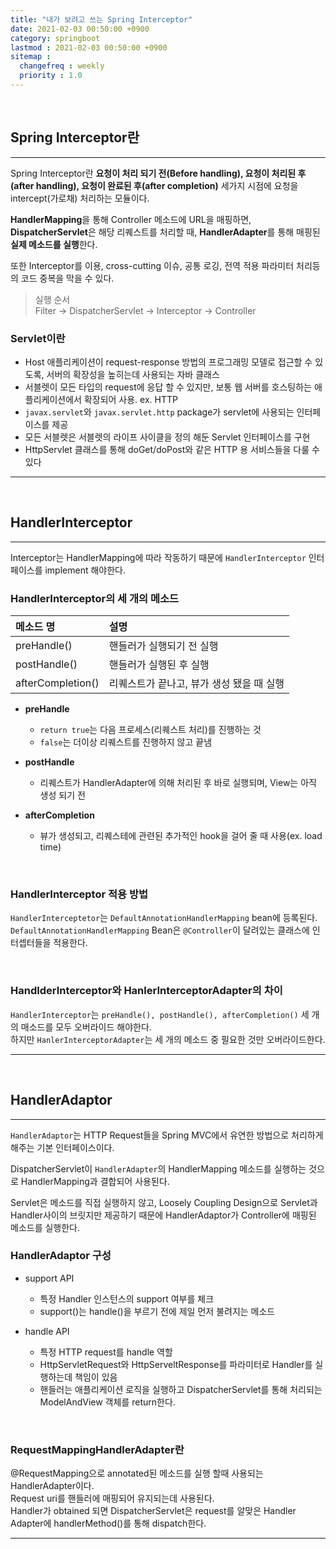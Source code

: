 ```yaml
---
title: "내가 보려고 쓰는 Spring Interceptor"
date: 2021-02-03 00:50:00 +0900
category: springboot
lastmod : 2021-02-03 00:50:00 +0900
sitemap :
  changefreq : weekly
  priority : 1.0
---
```


<br>

## Spring Interceptor란

---

Spring Interceptor란 **요청이 처리 되기 전(Before handling), 요청이 처리된 후(after handling), 요청이 완료된 후(after completion)** 세가지 시점에 요청을 intercept(가로채) 처리하는 모듈이다.

**HandlerMapping**을 통해 Controller 메소드에 URL을 매핑하면,  
**DispatcherServlet**은 해당 리퀘스트를 처리할 때, **HandlerAdapter**를 통해 매핑된 **실제 메소드를 실행**한다.  

또한 Interceptor를 이용, cross-cutting 이슈, 공통 로깅, 전역 적용 파라미터 처리등의 코드 중복을 막을 수 있다.  

> 실행 순서  
> Filter -> DispatcherServlet -> Interceptor -> Controller

### Servlet이란

- Host 애플리케이션이 request-response 방법의 프로그래밍 모델로 접근할 수 있도록, 서버의 확장성을 높히는데 사용되는 자바 클래스
- 서블렛이 모든 타입의 request에 응답 할 수 있지만, 보통 웹 서버를 호스팅하는 애플리케이션에서 확장되어 사용. ex. HTTP
- `javax.servlet`와 `javax.servlet.http` package가 servlet에 사용되는 인터페이스를 제공
- 모든 서블렛은 서블렛의 라이프 사이클을 정의 해둔 Servlet 인터페이스를 구현
- HttpServlet 클래스를 통해 doGet/doPost와 같은 HTTP 용 서비스들을 다룰 수 있다

---

<br>

## HandlerInterceptor

---

Interceptor는 HandlerMapping에 따라 작동하기 때문에 `HandlerInterceptor` 인터페이스를 implement 해야한다.

### HandlerInterceptor의 세 개의 메소드

| 메소드 명 | 설명 |
|:--------|:------|
| preHandle() | 핸들러가 실행되기 전 실행 |
| postHandle() | 핸들러가 실행된 후 실행 |
| afterCompletion() | 리퀘스트가 끝나고, 뷰가 생성 됐을 때 실행 |

- **preHandle**
    - `return true`는 다음 프로세스(리퀘스트 처리)를 진행하는 것
    - `false`는 더이상 리퀘스트를 진행하지 않고 끝냄

- **postHandle**
    - 리퀘스트가 HandlerAdapter에 의해 처리된 후 바로 실행되며, View는 아직 생성 되기 전

- **afterCompletion**
    - 뷰가 생성되고, 리퀘스테에 관련된 추가적인 hook을 걸어 줄 때 사용(ex. load time)

<br>

### HandlerInterceptor 적용 방법

`HandlerInterceptetor`는 `DefaultAnnotationHandlerMapping` bean에 등록된다.  
`DefaultAnnotationHandlerMapping` Bean은 `@Controller`이 달려있는 클래스에 인터셉터들을 적용한다.  

<br>

### HandlderInterceptor와 HanlerInterceptorAdapter의 차이

`HandlerInterceptor`는 `preHandle(), postHandle(), afterCompletion()` 세 개의 매소드를 모두 오버라이드 해야한다.  
하지만 `HanlerInterceptorAdapter`는 세 개의 메소드 중 필요한 것만 오버라이드한다.  

---

<br>

## HandlerAdaptor

---

`HandlerAdaptor`는 HTTP Request들을 Spring MVC에서 유연한 방법으로 처리하게 해주는 기본 인터페이스이다.

DispatcherServlet이 `HandlerAdapter`의 HandlerMapping 메소드를 실행하는 것으로 HandlerMapping과 결합되어 사용된다.

Servlet은 메소드를 직접 실행하지 않고, Loosely Coupling Design으로 Servlet과 Handler사이의 브릿지만 제공하기 때문에 HandlerAdaptor가 Controller에 매핑된 메소드를 실행한다.

### HandlerAdaptor 구성

- support API
    - 특정 Handler 인스턴스의 support 여부를 체크  
    - support()는 handle()을 부르기 전에 제일 먼저 불려지는 메소드

- handle API
    - 특정 HTTP request를 handle 역할
    - HttpServletRequest와 HttpServeltResponse를 파라미터로 Handler를 실행하는데 책임이 있음
    - 핸들러는 애플리케이션 로직을 실행하고 DispatcherServlet를 통해 처리되는 ModelAndView 객체를 return한다.

<br>

### RequestMappingHandlerAdapter란

@RequestMapping으로 annotated된 메소드를 실행 할때 사용되는 HandlerAdapter이다.  
Request uri를 핸들러에 매핑되어 유지되는데 사용된다.  
Handler가 obtained 되면 DispatcherServlet은 request를 알맞은 Handler Adapter에 handlerMethod()를 통해 dispatch한다.  

---

<br>
